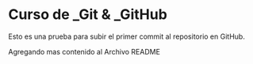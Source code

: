 # Curso de _Git & _GitHub

Esto es una prueba para subir el primer commit al repositorio en GitHub.

Agregando mas contenido al Archivo README